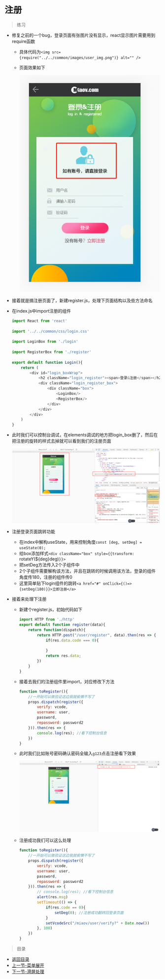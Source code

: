 # 注册

> 练习

* 修复之前的一个bug，登录页面有张图片没有显示，react显示图片需要用到require函数
    * 具体代码为`<img src={require("../../common/images/user_img.png")} alt="" />`
    * 页面效果如下

        ![](./images/修复展示图片的bug.jpg)

* 接着就是搞注册页面了，新建register.js，处理下页面结构以及些方法命名   
* 在index.js中import注册的组件
    ```js
    import React from 'react'

    import '../../common/css/login.css'

    import LoginBox from './login'

    import RegisterBox from './register'

    export default function Login(){
        return (
            <div id="login_boxWrap">
                <h2 className="login_register"><span>登录&注册</span></h2>
                <div className="login_register_box">
                    <div className="box">
                        <LoginBox/>
                        <RegisterBox/>
                    </div>
                </div>
            </div>
        )
    }    
    ``` 
* 此时我们可以控制台调试，在elements调试的地方把login_box删了，然后在把注册的旋转的样式去掉就可以看到我们的注册页面 

    ![](./images/看看注册的样式.jpg)

* 注册登录页面跳转功能
    * 在index中解构useState，用来控制角度`const [deg, setDeg] = useState(0);`
    * 给box添加样式`<div className="box" style={{transform: `rotateY(${deg}deg)`}}>`
    * 把setDeg方法传入2个子组件中
    * 2个子组件需要解构该方法，并且在跳转的时候调用该方法，登录的组件角度传180，注册的组件传0 
    * 这里简单贴下login组件的跳转`<a href="#" onClick={()=>{setDeg(180)}}>立即注册</a>`   

* 接着来处理下注册
    * 新建个register.js，初始代码如下
        ```js
        import HTTP from './http'
        export default function register(data){
            return function(dispatch){
                return HTTP.post("/user/register", data).then(res => {
                    if(res.data.code === 0){
                        
                    }
                    return res.data;
                })
            }
        }    
        ```
    * 接着去我们的注册组件里import，对应修改下方法 
        ```js
        function toRegister(){
            //一开始可以做验证这边我就偷懒不写了
            props.dispatch(register({
                verify: vcode, 
                username: user,
                password,
                repassword: password2
            })).then(res => {
                console.log(res); //看下控制台信息
            })
        }        
        ``` 
    * 此时我们比如账号密码确认密码全输入`g123`点击注册看下效果

        ![](./images/控制台看注册返回结果.jpg) 

    * 注册成功我们可以这么处理 
        ```js
        function toRegister(){
            //一开始可以做验证这边我就偷懒不写了
            props.dispatch(register({
                verify: vcode, 
                username: user,
                password,
                repassword: password2
            })).then(res => {
                // console.log(res); //看下控制台信息
                alert(res.msg)
                setTimeout(() => {
                    if(res.code == 0){
                        setDeg(0); //注册成功翻转回登录页面
                    }
                    setVcodeSrc("/miaov/user/verify?" + Date.now())
                }, 100)
            })
        }        
        ```        

> 目录

* [返回目录](../../README.md)
* [上一节-菜单展开](../day-28/菜单展开.md)
* [下一节-滑屏处理](../day-30/滑屏处理.md)